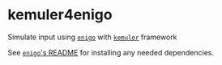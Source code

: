 # kemuler4enigo
Simulate input using [`enigo`](1) with [`kemuler`](2) framework

See [`enigo`'s README](3) for installing any needed dependencies.

[1]: https://github.com/enigo-rs/enigo
[2]: https://github.com/kemuler/kemuler
[3]: https://github.com/enigo-rs/enigo#runtime-dependencies
